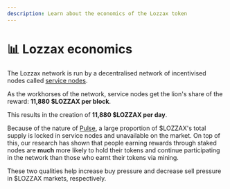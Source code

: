 ```yaml
---
description: Learn about the economics of the Lozzax token
---
```


# 📊 Lozzax economics

The Lozzax network is run by a decentralised network of incentivised nodes called [service nodes](../lozzax-service-nodes.md).

As the workhorses of the network, service nodes get the lion's share of the reward: **11,880 $LOZZAX per block**.

This results in the creation of **11,880 $LOZZAX per day**.

Because of the nature of [Pulse](../pulse-pos-on-lozzax/), a large proportion of $LOZZAX's total supply is locked in service nodes and unavailable on the market. On top of this, our research has shown that people earning rewards through staked nodes are **much** more likely to hold their tokens and continue participating in the network than those who earnt their tokens via mining.

These two qualities help increase buy pressure and decrease sell pressure in $LOZZAX markets, respectively.

